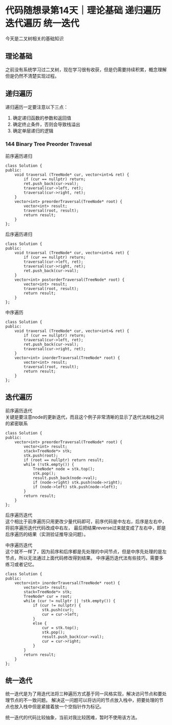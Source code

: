 # 代码随想录第14天｜理论基础 递归遍历 迭代遍历 统一迭代
今天是二叉树相关的基础知识
## 理论基础
之前没有系统学习过二叉树，现在学习很有收获，但是仍需要持续积累，概念理解但是仍然不清楚实现过程。

## 递归遍历
递归遍历一定要注意以下三点：
1. 确定递归函数的参数和返回值
2. 确定终止条件，否则会导致栈溢出
3. 确定单层递归的逻辑

### 144 Binary Tree Preorder Travesal
前序遍历递归
```
class Solution {
public:
    void traversal (TreeNode* cur, vector<int>& ret) {
        if (cur == nullptr) return;
        ret.push_back(cur->val);
        traversal(cur->left, ret);
        traversal(cur->right, ret);
    }
    vector<int> preorderTraversal(TreeNode* root) {
        vector<int> result;
        traversal(root, result);
        return result;
    }
};
```
后序遍历递归
```
class Solution {
public:
    void traversal (TreeNode* cur, vector<int>& ret) {
        if (cur == nullptr) return;
        traversal(cur->left, ret);
        traversal(cur->right, ret);
        ret.push_back(cur->val);
    }
    vector<int> postorderTraversal(TreeNode* root) {
        vector<int> result;
        traversal(root, result);
        return result;
    }
};
```
中序遍历
```
class Solution {
public:
    void traversal (TreeNode* cur, vector<int>& ret) {
        if (cur == nullptr) return;
        traversal(cur->left, ret);
        ret.push_back(cur->val);
        traversal(cur->right, ret);
    }
    vector<int> inorderTraversal(TreeNode* root) {
        vector<int> result;
        traversal(root, result);
        return result;
    }
};
```
## 迭代遍历
前序遍历迭代  
关键是要注意node的更新迭代，而且这个例子非常清晰的显示了迭代法和栈之间的紧密联系
```
class Solution {
public:
    vector<int> preorderTraversal(TreeNode* root) {
        vector<int> result;
        stack<TreeNode*> stk;
        stk.push(root);
        if (root == nullptr) return result;
        while (!stk.empty()) {
            TreeNode* node = stk.top();
            stk.pop();
            result.push_back(node->val);
            if (node->right) stk.push(node->right);
            if (node->left) stk.push(node->left);
        }
        return result;
    }
};
```
后序遍历迭代  
这个相比于前序遍历只用更改少量代码即可，前序代码是中左右，后序是左右中，将前序遍历迭代代码改成中右左，
最后把结果reverse过来就变成了左右中，即是后序遍历的结果（实测验证推导没问题）。

中序遍历迭代  
这个就不一样了，因为前序和后序都是先处理的中间节点，但是中序先处理的是左节点，所以无法通过上面代码修改得到结果。
中序遍历迭代法有些技巧，需要多练习或者记忆。
```
class Solution {
public:
    vector<int> inorderTraversal(TreeNode* root) {
        vector<int> result;
        stack<TreeNode*> stk;
        TreeNode* cur = root;
        while (cur != nullptr || !stk.empty()) {
            if (cur != nullptr) {
                stk.push(cur);
                cur = cur->left;
            }
            else {
                cur = stk.top();
                stk.pop();
                result.push_back(cur->val);
                cur = cur->right;
            }
        }
        return result;
    }
};
```
## 统一迭代
统一迭代是为了用迭代法将三种遍历方式基于同一风格实现，解决访问节点和要处理节点的不一致问题。
解决这一问题可以将访问的节点放入栈中，把要处理的节点也放入栈中但是紧接着放一个空指针作为标记。

统一迭代的代码比较抽象，当前对我比较困难，暂时不使用该方法。
